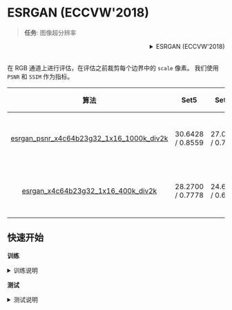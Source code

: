 # ESRGAN (ECCVW'2018)

> **任务**: 图像超分辨率

<!-- [ALGORITHM] -->

<details>
<summary align="right">ESRGAN (ECCVW'2018)</summary>

```bibtex
@inproceedings{wang2018esrgan,
  title={Esrgan: Enhanced super-resolution generative adversarial networks},
  author={Wang, Xintao and Yu, Ke and Wu, Shixiang and Gu, Jinjin and Liu, Yihao and Dong, Chao and Qiao, Yu and Change Loy, Chen},
  booktitle={Proceedings of the European Conference on Computer Vision Workshops(ECCVW)},
  pages={0--0},
  year={2018}
}
```

</details>

<br/>

在 RGB 通道上进行评估，在评估之前裁剪每个边界中的 `scale` 像素。
我们使用 `PSNR` 和 `SSIM` 作为指标。

|                                  算法                                   |       Set5        |      Set14       |      DIV2K       | GPU 信息 |                                   下载                                   |
| :---------------------------------------------------------------------: | :---------------: | :--------------: | :--------------: | :------: | :----------------------------------------------------------------------: |
| [esrgan_psnr_x4c64b23g32_1x16_1000k_div2k](/configs/esrgan/esrgan_psnr-x4c64b23g32_1xb16-1000k_div2k.py) | 30.6428 / 0.8559  | 27.0543 / 0.7447 | 29.3354 / 0.8263 |    1     | [模型](https://download.openmmlab.com/mmediting/restorers/esrgan/esrgan_psnr_x4c64b23g32_1x16_1000k_div2k_20200420-bf5c993c.pth) \| [日志](https://download.openmmlab.com/mmediting/restorers/esrgan/esrgan_psnr_x4c64b23g32_1x16_1000k_div2k_20200420_112550.log.json) |
| [esrgan_x4c64b23g32_1x16_400k_div2k](/configs/esrgan/esrgan_x4c64b23g32_1xb16-400k_div2k.py) | 28.2700 /  0.7778 | 24.6328 / 0.6491 | 26.6531 / 0.7340 |    1     | [模型](https://download.openmmlab.com/mmediting/restorers/esrgan/esrgan_x4c64b23g32_1x16_400k_div2k_20200508-f8ccaf3b.pth) \| [日志](https://download.openmmlab.com/mmediting/restorers/esrgan/esrgan_x4c64b23g32_1x16_400k_div2k_20200508_191042.log.json) |

## 快速开始

**训练**

<details>
<summary>训练说明</summary>

您可以使用以下命令来训练模型。

```shell
# CPU上训练
CUDA_VISIBLE_DEVICES=-1 python tools/train.py configs/esrgan/esrgan_x4c64b23g32_1xb16-400k_div2k.py

# 单个GPU上训练
python tools/train.py configs/esrgan/esrgan_x4c64b23g32_1xb16-400k_div2k.py

# 多个GPU上训练
./tools/dist_train.sh configs/esrgan/esrgan_x4c64b23g32_1xb16-400k_div2k.py 8
```

更多细节可以参考 [train_test.md](/docs/zh_cn/user_guides/train_test.md) 中的 **Train a model** 部分。

</details>

**测试**

<details>
<summary>测试说明</summary>

您可以使用以下命令来测试模型。

```shell
# CPU上测试
CUDA_VISIBLE_DEVICES=-1 python tools/test.py configs/esrgan/esrgan_x4c64b23g32_1xb16-400k_div2k.py https://download.openmmlab.com/mmediting/restorers/esrgan/esrgan_x4c64b23g32_1x16_400k_div2k_20200508-f8ccaf3b.pth

# 单个GPU上测试
python tools/test.py configs/esrgan/esrgan_x4c64b23g32_1xb16-400k_div2k.py https://download.openmmlab.com/mmediting/restorers/esrgan/esrgan_x4c64b23g32_1x16_400k_div2k_20200508-f8ccaf3b.pth

# 多个GPU上测试
./tools/dist_test.sh configs/esrgan/esrgan_x4c64b23g32_1xb16-400k_div2k.py https://download.openmmlab.com/mmediting/restorers/esrgan/esrgan_x4c64b23g32_1x16_400k_div2k_20200508-f8ccaf3b.pth 8
```

更多细节可以参考 [train_test.md](/docs/zh_cn/user_guides/train_test.md) 中的 **Test a pre-trained model** 部分。

</details>
